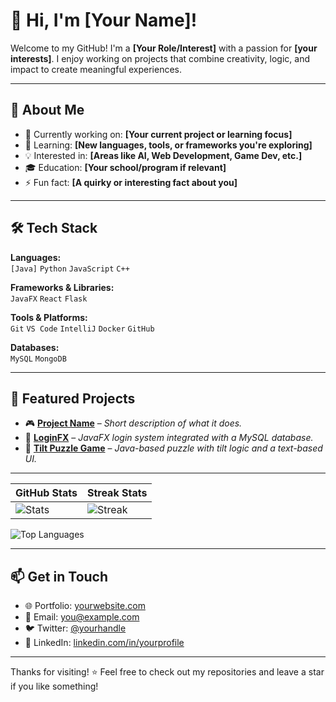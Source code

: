 # 👋 Hi, I'm [Your Name]!

Welcome to my GitHub! I'm a **[Your Role/Interest]** with a passion for **[your interests]**. I enjoy working on projects that combine creativity, logic, and impact to create meaningful experiences.

---

## 🚀 About Me

- 🔭 Currently working on: **[Your current project or learning focus]**
- 🌱 Learning: **[New languages, tools, or frameworks you're exploring]**
- 💡 Interested in: **[Areas like AI, Web Development, Game Dev, etc.]**
- 🎓 Education: **[Your school/program if relevant]**
- ⚡ Fun fact: **[A quirky or interesting fact about you]**

---

## 🛠️ Tech Stack

**Languages:**  
`[Java]` `Python` `JavaScript` `C++`

**Frameworks & Libraries:**  
`JavaFX` `React` `Flask`

**Tools & Platforms:**  
`Git` `VS Code` `IntelliJ` `Docker` `GitHub`

**Databases:**  
`MySQL` `MongoDB`

---

## 📂 Featured Projects

- 🎮 [**Project Name**](https://github.com/yourusername/project-name) – *Short description of what it does.*
- 🔐 [**LoginFX**](https://github.com/yourusername/LoginFX) – *JavaFX login system integrated with a MySQL database.*
- 🧩 [**Tilt Puzzle Game**](https://github.com/yourusername/TiltPuzzleGame) – *Java-based puzzle with tilt logic and a text-based UI.*

---


| GitHub Stats | Streak Stats |
|--------------|--------------|
| ![Stats](https://github-readme-stats.vercel.app/api?username=DJMax2007&show_icons=true&count_private=true&hide=prs,issues&theme=dark) | ![Streak](https://github-readme-streak-stats.herokuapp.com/?user=DJMax2007&theme=dark) |

![Top Languages](https://github-readme-stats.vercel.app/api/top-langs/?username=DJMax2007&layout=compact&theme=dark)

---

## 📫 Get in Touch

- 🌐 Portfolio: [yourwebsite.com](https://yourwebsite.com)
- 📧 Email: [you@example.com](mailto:you@example.com)
- 🐦 Twitter: [@yourhandle](https://twitter.com/yourhandle)
- 💼 LinkedIn: [linkedin.com/in/yourprofile](https://linkedin.com/in/yourprofile)

---

Thanks for visiting! ⭐️ Feel free to check out my repositories and leave a star if you like something!
